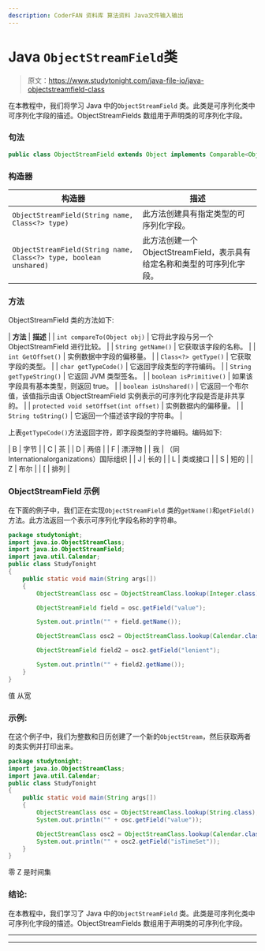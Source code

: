```yaml
---
description: CoderFAN 资料库 算法资料 Java文件输入输出
---
```


# Java `ObjectStreamField`类

> 原文：<https://www.studytonight.com/java-file-io/java-objectstreamfield-class>

在本教程中，我们将学习 Java 中的`ObjectStreamField` 类。此类是可序列化类中可序列化字段的描述。ObjectStreamFields 数组用于声明类的可序列化字段。

### 句法

```java
public class ObjectStreamField extends Object implements Comparable<Object>
```

### 构造器

| 构造器 | 描述 |
| --- | --- |
| `ObjectStreamField(String name, Class<?> type)` | 此方法创建具有指定类型的可序列化字段。 |
| `ObjectStreamField(String name, Class<?> type, boolean unshared)` | 此方法创建一个 ObjectStreamField，表示具有给定名称和类型的可序列化字段。 |

### 方法

ObjectStreamField 类的方法如下:

| **方法** | **描述** |
| `int compareTo(Object obj)` | 它将此字段与另一个 ObjectStreamField 进行比较。 |
| `String getName()` | 它获取该字段的名称。 |
| `int GetOffset()` | 实例数据中字段的偏移量。 |
| `Class<?> getType()` | 它获取字段的类型。 |
| `char getTypeCode()` | 它返回字段类型的字符编码。 |
| `String getTypeString()` | 它返回 JVM 类型签名。 |
| `boolean isPrimitive()` | 如果该字段具有基本类型，则返回 true。 |
| `boolean isUnshared()` | 它返回一个布尔值，该值指示由该 ObjectStreamField 实例表示的可序列化字段是否是非共享的。 |
| `protected void setOffset(int offset)` | 实例数据内的偏移量。 |
| `String toString()` | 它返回一个描述该字段的字符串。 |

上表`getTypeCode()`方法返回字符，即字段类型的字符编码。编码如下:

| B | 字节 |
| C | 茶 |
| D | 两倍 |
| F | 漂浮物 |
| 我 | （同 Internationalorganizations）国际组织 |
| J | 长的 |
| L | 类或接口 |
| S | 短的 |
| Z | 布尔 |
| [ | 排列 |

### ObjectStreamField 示例

在下面的例子中，我们正在实现`ObjectStreamField` 类的`getName()`和`getField()`方法。此方法返回一个表示可序列化字段名称的字符串。

```java
package studytonight;
import java.io.ObjectStreamClass;
import java.io.ObjectStreamField;
import java.util.Calendar;
public class StudyTonight 
{
	public static void main(String args[])
	{
		ObjectStreamClass osc = ObjectStreamClass.lookup(Integer.class);

		ObjectStreamField field = osc.getField("value");

		System.out.println("" + field.getName());

		ObjectStreamClass osc2 = ObjectStreamClass.lookup(Calendar.class);

		ObjectStreamField field2 = osc2.getField("lenient");

		System.out.println("" + field2.getName());
	}
}
```

值
从宽

### 示例:

在这个例子中，我们为整数和日历创建了一个新的`ObjectStream`，然后获取两者的类实例并打印出来。

```java
package studytonight;
import java.io.ObjectStreamClass;
import java.util.Calendar;
public class StudyTonight 
{
	public static void main(String args[])
	{
		ObjectStreamClass osc = ObjectStreamClass.lookup(String.class);  
		System.out.println("" + osc.getField("value"));  

		ObjectStreamClass osc2 = ObjectStreamClass.lookup(Calendar.class);  
		System.out.println("" + osc2.getField("isTimeSet"));  
	}
}
```

零
Z 是时间集

### 结论:

在本教程中，我们学习了 Java 中的`ObjectStreamField` 类。此类是可序列化类中可序列化字段的描述。ObjectStreamFields 数组用于声明类的可序列化字段。

* * *

* * *